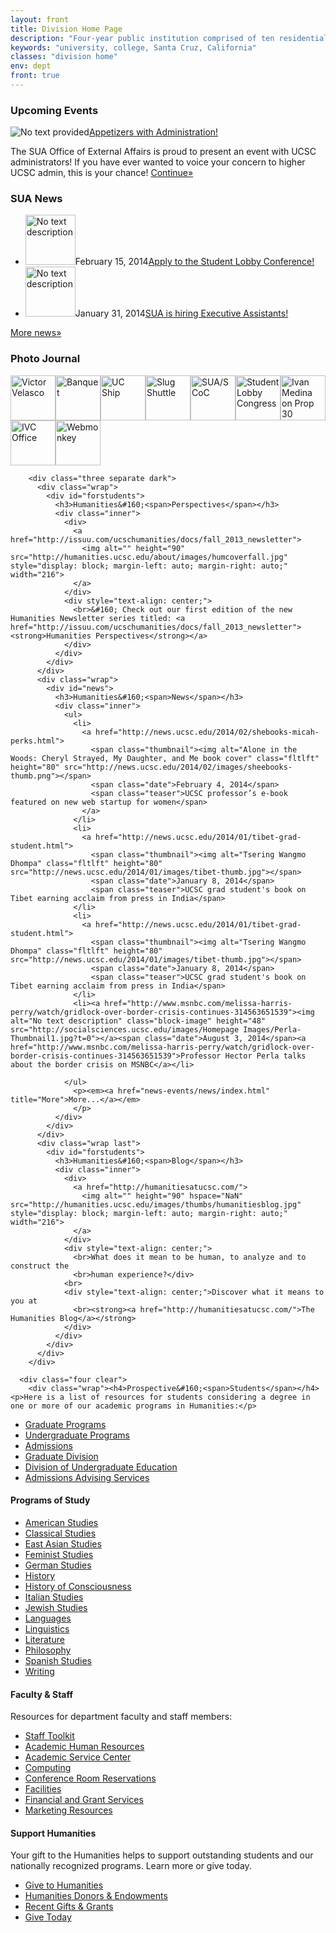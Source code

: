 ```yaml
---
layout: front
title: Division Home Page
description: "Four-year public institution comprised of ten residential college communities nestled in the redwood forests and meadows overlooking central California's Monterey Bay."
keywords: "university, college, Santa Cruz, California"
classes: "division home"
env: dept
front: true
---
```


<div class="row three separate dark">
            <div class="wrap"><div class="block profile-block" id="profile"><h3 class="block-header">Upcoming&nbsp;<span>Events</span></h3><div class="inner"><img alt="No text provided" class="block-image" src="news-events/events/evc?t=0"><a class="upTitle" href="news-events/events/appetizers.html">Appetizers with Administration!<br></a><p>The SUA Office of External Affairs is proud to present an event with UCSC administrators! If you have ever wanted to voice your concern to higher UCSC admin, this is your chance! <a class="continu" href="news-events/events/appetizers.html">
            Continue»
        </a></p></div></div></div>
            <div class="wrap"><div class="block news-block" id="news"><h3 class="block-header">SUA&nbsp;<span>News</span></h3><div class="inner"><ul class="archive-list"><li><a href="news-events/news/slc.html"><img alt="No text description" class="block-image" height="80" src="news-events/news/sua?t=0"></a><span class="date">February 15, 2014</span><a href="news-events/news/slc.html">Apply to the Student Lobby Conference!</a></li><li><a href="news-events/news/newjobs.html"><img alt="No text description" class="block-image" height="80" src="news-events/news/sua?t=0"></a><span class="date">January 31, 2014</span><a href="news-events/news/newjobs.html">SUA is hiring Executive Assistants!</a></li></ul><p><a class="more" href="news-events/news/index.html">More news»</a></p></div></div></div>
            <div class="wrap last"><div class="block gallery-block" id="view"><h3 class="block-header">Photo&nbsp;<span>Journal</span></h3><div class="inner"><a href="images/legis-forum-350.jpg" rel="lightbox" title="Victor Velasco"><img alt="Victor Velasco" class="block-image" height="72" src="http://sua.ucsc.edu/images/legis-forum-3501.jpg?t=0" width="72"></a><a href="images/dtandfriends" rel="lightbox" title="Banquet"><img alt="Banquet" class="block-image" height="72" src="http://sua.ucsc.edu/images/dtandfriendsthumb?t=0" width="72"></a><a href="images/ucship" rel="lightbox" title="UC Ship"><img alt="UC Ship" class="block-image" height="72" src="http://sua.ucsc.edu/images/ucshipthumb?t=0" width="72"></a><a href="images/slugshuttle" rel="lightbox" title="Slug Shuttle"><img alt="Slug Shuttle" class="block-image" height="72" src="http://sua.ucsc.edu/images/slugshuttlethumb?t=0" width="72"></a><a href="images/suascoc" rel="lightbox" title="SUA/SCoC"><img alt="SUA/SCoC" class="block-image" height="72" src="http://sua.ucsc.edu/images/suascocthumb?t=0" width="72"></a><a href="images/slc" rel="lightbox" title="Student Lobby Congress"><img alt="Student Lobby Congress" class="block-image" height="72" src="http://sua.ucsc.edu/images/slcthumb?t=0" width="72"></a><a href="images/Prop 30" rel="lightbox" title="Ivan Medina on Prop 30"><img alt="Ivan Medina on Prop 30" class="block-image" height="72" src="http://sua.ucsc.edu/images/Prop 301?t=0" width="72"></a><a href="images/ivc" rel="lightbox" title="IVC Office"><img alt="IVC Office" class="block-image" height="72" src="http://sua.ucsc.edu/images/ivcthumb?t=0" width="72"></a><a href="images/ucsa" rel="lightbox" title="Webmonkey"><img alt="Webmonkey" class="block-image" height="72" src="http://sua.ucsc.edu/images/ucsathumb?t=0" width="72"></a></div></div></div>
          </div>

			
        <div class="three separate dark">
          <div class="wrap">
            <div id="forstudents">
              <h3>Humanities&#160;<span>Perspectives</span></h3>
              <div class="inner">
                <div>
                  <a href="http://issuu.com/ucschumanities/docs/fall_2013_newsletter">
                    <img alt="" height="90" src="http://humanities.ucsc.edu/about/images/humcoverfall.jpg" style="display: block; margin-left: auto; margin-right: auto;" width="216">
                  </a>
                </div>
                <div style="text-align: center;">
                  <br>&#160; Check out our first edition of the new Humanities Newsletter series titled: <a href="http://issuu.com/ucschumanities/docs/fall_2013_newsletter"><strong>Humanities Perspectives</strong></a> 
                </div>
              </div>
            </div>
          </div>
          <div class="wrap">
            <div id="news">
              <h3>Humanities&#160;<span>News</span></h3>
              <div class="inner">
                <ul>
                  <li>
                    <a href="http://news.ucsc.edu/2014/02/shebooks-micah-perks.html">
                      <span class="thumbnail"><img alt="Alone in the Woods: Cheryl Strayed, My Daughter, and Me book cover" class="fltlft" height="80" src="http://news.ucsc.edu/2014/02/images/sheebooks-thumb.png"></span>
                      <span class="date">February 4, 2014</span>
                      <span class="teaser">UCSC professor’s e-book featured on new web startup for women</span>
                    </a>
                  </li>
                  <li>
                    <a href="http://news.ucsc.edu/2014/01/tibet-grad-student.html">
                      <span class="thumbnail"><img alt="Tsering Wangmo Dhompa" class="fltlft" height="80" src="http://news.ucsc.edu/2014/01/images/tibet-thumb.jpg"></span>
                      <span class="date">January 8, 2014</span>
                      <span class="teaser">UCSC grad student's book on Tibet earning acclaim from press in India</span>
                  </li>
                  <li>
                    <a href="http://news.ucsc.edu/2014/01/tibet-grad-student.html">
                      <span class="thumbnail"><img alt="Tsering Wangmo Dhompa" class="fltlft" height="80" src="http://news.ucsc.edu/2014/01/images/tibet-thumb.jpg"></span>
                      <span class="date">January 8, 2014</span>
                      <span class="teaser">UCSC grad student's book on Tibet earning acclaim from press in India</span>
                  </li>
                  <li><a href="http://www.msnbc.com/melissa-harris-perry/watch/gridlock-over-border-crisis-continues-314563651539"><img alt="No text description" class="block-image" height="48" src="http://socialsciences.ucsc.edu/images/Homepage Images/Perla-Thumbnail1.jpg?t=0"></a><span class="date">August 3, 2014</span><a href="http://www.msnbc.com/melissa-harris-perry/watch/gridlock-over-border-crisis-continues-314563651539">Professor Hector Perla talks about the border crisis on MSNBC</a></li>

                </ul>
                  <p><em><a href="news-events/news/index.html" title="More">More...</a></em>
                  </p>
              </div>
            </div>
          </div>
          <div class="wrap last">
            <div id="forstudents">
              <h3>Humanities&#160;<span>Blog</span></h3>
              <div class="inner">
                <div>
                  <a href="http://humanitiesatucsc.com/">
                    <img alt="" height="90" hspace="NaN" src="http://humanities.ucsc.edu/images/thumbs/humanitiesblog.jpg" style="display: block; margin-left: auto; margin-right: auto;" width="216">
                  </a>
                </div>
                <div style="text-align: center;">
                  <br>What does it mean to be human, to analyze and to construct the
                  <br>human experience?</div>
                <br>
                <div style="text-align: center;">Discover what it means to you at
                  <br><strong><a href="http://humanitiesatucsc.com/">The Humanities Blog</a></strong>
                </div>
              </div>
            </div>
          </div>
        </div>

      <div class="four clear">
        <div class="wrap"><h4>Prospective&#160;<span>Students</span></h4><p>Here is a list of resources for students considering a degree in one or more of our academic programs in Humanities:</p>
<ul>
<li><a href="academics/graduate /index.html">Graduate Programs</a></li>
<li><a href="academics/undergraduate/index.html">Undergraduate Programs</a></li>
<li><a href="http://www.ucsc.edu/admissions/">Admissions</a></li>
<li><a href="http://graddiv.ucsc.edu/divisons-splash/humanities-splash.html">Graduate Division</a></li>
<li><a href="http://undergraduate.ucsc.edu/">Division of Undergraduate Education</a></li>
<li><a href="http://admissions.ucsc.edu/apply/">Admissions Advising Services</a></li>
</ul></div>
        <div class="wrap"><h4>Programs of&#160;<span>Study</span></h4><ul>
<li><a href="http://americanstudies.ucsc.edu" title="American Studies at UCSC">American Studies</a></li>
<li><a href="http://classicalstudies.ucsc.edu/" title="Classical Studies at UCSC">Classical Studies</a></li>
<li><a href="http://eastasianstudies.ucsc.edu/" title="East Asian Studies at UCSC">East Asian Studies</a></li>
<li><a href="http://feministstudies.ucsc.edu" title="Feminist Studies at UCSC">Feminist Studies</a></li>
<li><a href="http://germanstudies.ucsc.edu/" title="German Studies at UCSC">German Studies</a></li>
<li><a href="http://history.ucsc.edu" title="History at UCSC">History</a></li>
<li><a href="http://histcon.ucsc.edu" title="History of Consciousness at UCSC">History of Consciousness</a></li>
<li><a href="https://admissions.sa.ucsc.edu/discover/majors/ItalianStudies.cfm" title="Italian Studies at UCSC">Italian Studies</a></li>
<li><a href="http://jewishstudies.ucsc.edu/" title="Jewish Studies at UCSC ">Jewish Studies</a></li>
<li><a href="http://language.ucsc.edu" title="Language Program at UCSC">Languages</a></li>
<li><a href="http://linguistics.ucsc.edu" title="Linguistics at UCSC">Linguistics</a></li>
<li><a href="http://literature.ucsc.edu" title="Literature at UCSC">Literature</a></li>
<li><a href="http://philosophy.ucsc.edu" title="Philosophy at UCSC">Philosophy</a></li>
<li><a href="http://language.ucsc.edu/undergraduate/spanish-studies-major/index.html">Spanish Studies</a></li>
<li><a href="http://writing.ucsc.edu" title="Writing at UCSC">Writing</a></li>
</ul></div>
        <div class="wrap"><h4>Faculty &amp;&#160;<span>Staff</span></h4><p>Resources for department faculty and staff members:</p>
<ul>
<li><a href="https://my.ucsc.edu/stafftoolkit.htm">Staff Toolkit</a></li>
<li><a href="about/administration/academic-human-resources/index.html">Academic Human Resources</a></li>
<li><a href="about/administration/academic-service-centers/index.html">Academic Service Center</a></li>
<li><a href="about/administration/computing/index.html">Computing</a></li>
<li><a href="about/administration/conference-room-reservations.html">Conference Room Reservations</a></li>
<li><a href="about/administration/facilities/index.html">Facilities</a></li>
<li><a href="about/administration/financial-services/index.html">Financial and Grant Services</a></li>
<li><a href="about/administration/marketing/index.html">Marketing Resources</a></li>
</ul></div>
        <div class="wrap last"><h4>Support&#160;<span>Humanities</span></h4><p>Your gift to the Humanities helps to support outstanding students and our nationally recognized programs. Learn more or give today.</p>
<ul>
<li><a href="about/giving/index.html">Give&#160;to Humanities</a></li>
<li><a href="about/giving/endowments/index.html">Humanities Donors &amp; Endowments</a></li>
<li><a href="about/giving/recent-gifts/index.html">Recent Gifts &amp; Grants</a></li>
<li><a href="http://community.ucsc.edu/givenow">Give Today</a></li>
</ul></div>
      </div>
